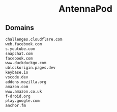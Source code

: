 


<h1 align="center">AntennaPod</h1>  


## Domains


```html
challenges.cloudflare.com
web.facebook.com
s.youtube.com
snapchat.com
facebook.com
www.duckduckgo.com
ublockorigin.pages.dev
keybase.io
vscode.dev
addons.mozilla.org
amazon.com
www.amazon.co.uk
f-droid.org
play.google.com
anchor.fm
```  

